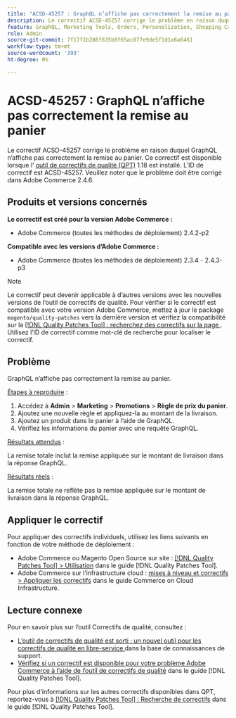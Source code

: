 ```yaml
---
title: "ACSD-45257 : GraphQL n’affiche pas correctement la remise au panier"
description: Le correctif ACSD-45257 corrige le problème en raison duquel GraphQL n’affiche pas correctement la remise au panier. Ce correctif est disponible lorsque l’[outil de correctifs de qualité (QPT)](https://experienceleague.adobe.com/fr/docs/commerce-knowledge-base/kb/announcements/commerce-announcements/magento-quality-patches-released-new-tool-to-self-serve-quality-patches) 1.1.18 est installé. L’ID de correctif est ACSD-45257. Veuillez noter que le problème doit être corrigé dans Adobe Commerce 2.4.6.
feature: GraphQL, Marketing Tools, Orders, Personalization, Shopping Cart
role: Admin
source-git-commit: 7f17f1b286f635b8f65ac877e9de5f1d1a6a6461
workflow-type: tm+mt
source-wordcount: '393'
ht-degree: 0%

---
```


# ACSD-45257 : GraphQL n’affiche pas correctement la remise au panier

Le correctif ACSD-45257 corrige le problème en raison duquel GraphQL n’affiche pas correctement la remise au panier. Ce correctif est disponible lorsque l’ [outil de correctifs de qualité (QPT)](https://experienceleague.adobe.com/fr/docs/commerce-knowledge-base/kb/announcements/commerce-announcements/magento-quality-patches-released-new-tool-to-self-serve-quality-patches) 1.18 est installé. L’ID de correctif est ACSD-45257. Veuillez noter que le problème doit être corrigé dans Adobe Commerce 2.4.6.

## Produits et versions concernés

**Le correctif est créé pour la version Adobe Commerce :**

* Adobe Commerce (toutes les méthodes de déploiement) 2.4.2-p2

**Compatible avec les versions d’Adobe Commerce :**

* Adobe Commerce (toutes les méthodes de déploiement) 2.3.4 - 2.4.3-p3

>[!NOTE]
>
>Le correctif peut devenir applicable à d’autres versions avec les nouvelles versions de l’outil de correctifs de qualité. Pour vérifier si le correctif est compatible avec votre version Adobe Commerce, mettez à jour le package `magento/quality-patches` vers la dernière version et vérifiez la compatibilité sur la [[!DNL Quality Patches Tool] : recherchez des correctifs sur la page ](https://experienceleague.adobe.com/fr/docs/commerce-knowledge-base/kb/announcements/commerce-announcements/magento-quality-patches-released-new-tool-to-self-serve-quality-patches). Utilisez l’ID de correctif comme mot-clé de recherche pour localiser le correctif.

## Problème

GraphQL n’affiche pas correctement la remise au panier.

<u>Étapes à reproduire</u> :

1. Accédez à **Admin** > **Marketing** > **Promotions** > **Règle de prix du panier**.
1. Ajoutez une nouvelle règle et appliquez-la au montant de la livraison.
1. Ajoutez un produit dans le panier à l’aide de GraphQL.
1. Vérifiez les informations du panier avec une requête GraphQL.

<u>Résultats attendus</u> :

La remise totale inclut la remise appliquée sur le montant de livraison dans la réponse GraphQL.

<u>Résultats réels</u> :

La remise totale ne reflète pas la remise appliquée sur le montant de livraison dans la réponse GraphQL.

## Appliquer le correctif

Pour appliquer des correctifs individuels, utilisez les liens suivants en fonction de votre méthode de déploiement :

* Adobe Commerce ou Magento Open Source sur site : [[!DNL Quality Patches Tool] > Utilisation](/help/tools/quality-patches-tool/usage.md) dans le guide [!DNL Quality Patches Tool].
* Adobe Commerce sur l’infrastructure cloud : [mises à niveau et correctifs > Appliquer les correctifs](https://experienceleague.adobe.com/docs/commerce-cloud-service/user-guide/develop/upgrade/apply-patches.html?lang=fr) dans le guide Commerce on Cloud Infrastructure.

## Lecture connexe

Pour en savoir plus sur l’outil Correctifs de qualité, consultez :

* [ L’outil de correctifs de qualité est sorti : un nouvel outil pour les correctifs de qualité en libre-service ](https://experienceleague.adobe.com/fr/docs/commerce-knowledge-base/kb/announcements/commerce-announcements/magento-quality-patches-released-new-tool-to-self-serve-quality-patches) dans la base de connaissances de support.
* [Vérifiez si un correctif est disponible pour votre problème Adobe Commerce à l’aide de l’outil de correctifs de qualité](/help/tools/quality-patches-tool/patches-available-in-qpt/check-patch-for-magento-issue-with-magento-quality-patches.md) dans le guide [!DNL Quality Patches Tool].

Pour plus d&#39;informations sur les autres correctifs disponibles dans QPT, reportez-vous à [[!DNL Quality Patches Tool] : Recherche de correctifs](https://experienceleague.adobe.com/tools/commerce-quality-patches/index.html?lang=fr) dans le guide [!DNL Quality Patches Tool].

